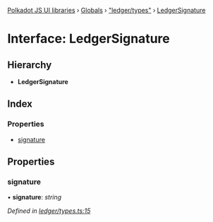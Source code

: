 [Polkadot JS UI libraries](../README.md) › [Globals](../globals.md) › ["ledger/types"](../modules/_ledger_types_.md) › [LedgerSignature](_ledger_types_.ledgersignature.md)

# Interface: LedgerSignature

## Hierarchy

* **LedgerSignature**

## Index

### Properties

* [signature](_ledger_types_.ledgersignature.md#signature)

## Properties

###  signature

• **signature**: *string*

*Defined in [ledger/types.ts:15](https://github.com/polkadot-js/ui/blob/79aaacb4/packages/ui-keyring/src/ledger/types.ts#L15)*
